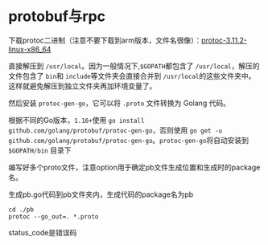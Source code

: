 # protobuf与rpc

下载protoc二进制（注意不要下载到arm版本，文件名很像）：[protoc-3.11.2-linux-x86_64](https://github.com/protocolbuffers/protobuf/releases/download/v3.11.2/protoc-3.11.2-linux-x86_64.zip)

直接解压到 `/usr/local`。因为一般情况下,`$GOPATH`都包含了 `/usr/local`，解压的文件包含了 `bin`和 `include`等文件夹会直接合并到 `/usr/local`的这些文件夹中。这样就避免解压到独立文件夹再加环境变量了。

然后安装 `protoc-gen-go`，它可以将 `.proto` 文件转换为 Golang 代码。

根据不同的Go版本，`1.16+`使用 `go install github.com/golang/protobuf/protoc-gen-go`，否则使用 `go get -u github.com/golang/protobuf/protoc-gen-go`。`protoc-gen-go`将自动安装到 `$GOPATH/bin` 目录下

编写好多个proto文件，注意option用于确定pb文件生成位置和生成时的package名。

生成pb.go代码到pb文件夹内，生成代码的package名为pb

```shell
cd ./pb
protoc --go_out=. *.proto
```

status_code是错误码
